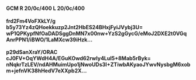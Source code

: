 #### GCM R 20/0c/400 L 20/0c/400
**frd2Fm4VoFXkLY/g**<br/>**b5y73Yz4zQHoekkuzp2Jnt2HbES24BHxjFyiJVybj3U=**<br/>**wP1QPKypfNfOaDADSggDnMN7x00nw+YzS2gGycG/eMoJ2DXE2t0VGqAnrPPN1/iBWO/1LaMXcw39iHzk...**<br/><br/>
**p29dSanXraY/ORAC**<br/>**cJ0FV+OqYWdH4A/EGuKOwd62rwIy4Lul5+8Mab5rByk=**<br/>**nNqkrTzLEV/ndAHMuimUpo1jNwoUDs3I+ZTiwbAKyaoJYwvNysbgM6xobm+jefnVK38hHedV7eXXpb2X...**